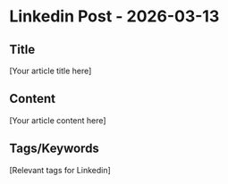 # Linkedin Post - 2026-03-13

## Title
[Your article title here]

## Content
[Your article content here]

## Tags/Keywords
[Relevant tags for Linkedin]
